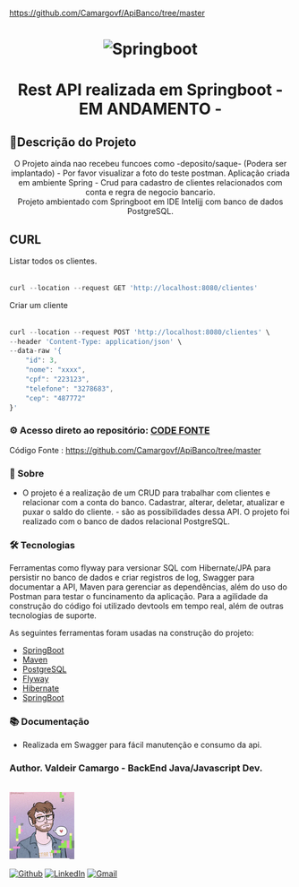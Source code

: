 
https://github.com/Camargovf/ApiBanco/tree/master

<h1 align="center">
    <img alt="Springboot" title="#Springboot" src="https://raw.githubusercontent.com/Camargovf/v1-restapi-produtos/cf7d945cf5c13aa553bfc93006f69942ce8e0bba/springboot.jpeg" />
</h1>

<h1 align="center">Rest API realizada em Springboot - EM ANDAMENTO - </h1>

## 📄Descrição do Projeto
<p align="center"> O Projeto ainda nao recebeu funcoes como -deposito/saque- (Podera ser implantado) - Por favor visualizar a foto do teste postman. Aplicação criada em ambiente Spring - Crud para cadastro de clientes relacionados com conta e regra de negocio bancario.<br> 
 Projeto ambientado com Springboot em IDE Intelijj com banco de dados PostgreSQL. </p>

## CURL

Listar todos os clientes.

```javascript

curl --location --request GET 'http://localhost:8080/clientes'

```

Criar um cliente

```javascript

curl --location --request POST 'http://localhost:8080/clientes' \
--header 'Content-Type: application/json' \
--data-raw '{
    "id": 3,
    "nome": "xxxx",
    "cpf": "223123",
    "telefone": "3278683",
    "cep": "487772"
}'

```


### ⚙️ Acesso direto ao repositório: [CODE FONTE](https://github.com/Camargovf/ApiBanco/tree/master)<br>
 Código Fonte : https://github.com/Camargovf/ApiBanco/tree/master<br>

### 📖 Sobre

- O projeto é a realização de um CRUD para trabalhar com clientes e relacionar com a conta do banco. Cadastrar, alterar, deletar, atualizar e puxar o saldo do cliente. - são as possibilidades dessa API. O projeto foi realizado com o banco de dados relacional PostgreSQL. 

### 🛠 Tecnologias

Ferramentas como flyway para versionar SQL com Hibernate/JPA para persistir no banco de dados e criar registros de log, Swagger para documentar a API, Maven para gerenciar as dependências, além do uso do Postman para testar o funcinamento da aplicação. Para a agilidade da construção do código foi utilizado devtools em tempo real, além de outras tecnologias de suporte.

As seguintes ferramentas foram usadas na construção do projeto:

- [SpringBoot](https://spring.io/projects/spring-boot)
- [Maven](http://maven.apache.org)
- [PostgreSQL](https://www.postgresql.org)
- [Flyway](https://flywaydb.org)
- [Hibernate](https://hibernate.org)
- [SpringBoot](https://spring.io)

### 📚 Documentação 

- Realizada em Swagger para fácil manutenção e consumo da api.


### Author.   Valdeir Camargo -  BackEnd Java/Javascript Dev.
<br />
<img alt="Camargovf" title="#Camargovf" src="https://github.com/Camargovf/Camargovf/blob/main/IMG_1202_Easy-Resize.com.jpg?raw=true" /> 

[![Github](https://img.shields.io/badge/-Github-000?style=flat&logo=Github&logoColor=white)](https://github.com/Camargovf)
[![LinkedIn](https://img.shields.io/badge/-LinkedIn-blue?style=flat&logo=Linkedin&logoColor=white)](https://www.linkedin.com/in/camargovf/)
[![Gmail](https://img.shields.io/badge/-Gmail-c14438?style=flat&logo=Gmail&logoColor=white)](mailto:contato@valdeircamargo.com)

<br />
